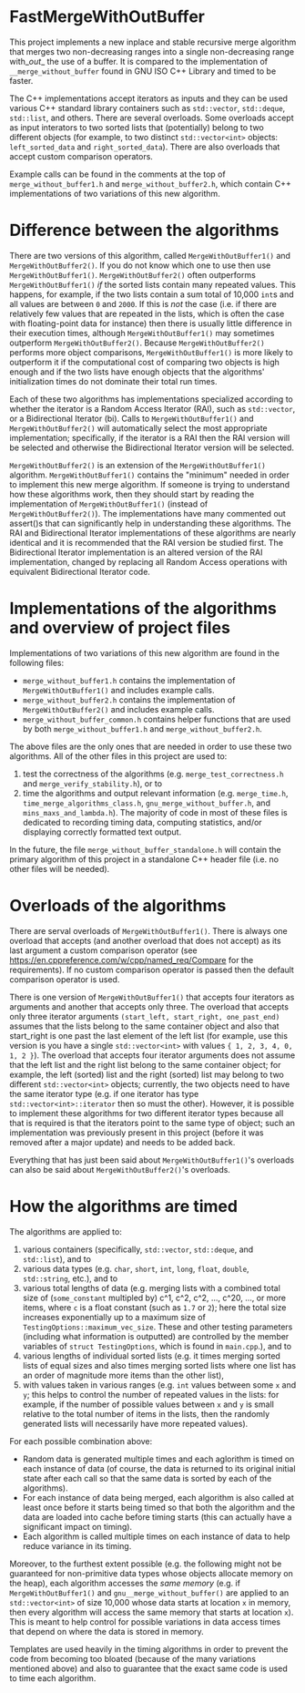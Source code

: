 # FastMergeWithOutBuffer
This project implements a new inplace and stable recursive merge algorithm that merges two non-decreasing ranges into a single non-decreasing range with_*out*_ the use of a buffer. 
It is compared to the implementation of `__merge_without_buffer` found in GNU ISO C++ Library and timed to be faster. 

The C++ implementations accept iterators as inputs and they can be used various C++ standard library containers such as `std::vector`, `std::deque`, `std::list`, and others. 
There are several overloads. 
Some overloads accept as input interators to two sorted lists that (potentially) belong to two different objects (for example, to two distinct `std::vector<int>` objects: `left_sorted_data` and `right_sorted_data`). 
There are also overloads that accept custom comparison operators. 

Example calls can be found in the comments at the top of `merge_without_buffer1.h` and `merge_without_buffer2.h`, which contain C++ implementations of two variations of this new algorithm. 



# Difference between the algorithms

There are two versions of this algorithm, called `MergeWithOutBuffer1()` and `MergeWithOutBuffer2()`. 
If you do not know which one to use then use `MergeWithOutBuffer1()`. 
`MergeWithOutBuffer2()` often outperforms `MergeWithOutBuffer1()` *if* the sorted lists contain many repeated values. This happens, for example, if the two lists contain a sum total of 10,000 `int`s and all values are between `0` and `2000`. 
If this is _not_ the case (i.e. if there are relatively few values that are repeated in the lists, which is often the case with floating-point data for instance) then there is usually little difference in their execution times, although `MergeWithOutBuffer1()` may sometimes outperform `MergeWithOutBuffer2()`. 
Because `MergeWithOutBuffer2()` performs more object comparisons, `MergeWithOutBuffer1()` is more likely to outperform it if the computational cost of comparing two objects is high enough and if the two lists have enough objects that the algorithms' initialization times do not dominate their total run times. 

Each of these two algorithms has implementations specialized according to whether the iterator is a Random Access Iterator (RAI), such as `std::vector`, or a Bidirectional Iterator (bi). 
Calls to `MergeWithOutBuffer1()` and `MergeWithOutBuffer2()` will automatically select the most appropriate implementation; specifically, if the iterator is a RAI then the RAI version will be selected and otherwise the Bidirectional Iterator version will be selected. 

`MergeWithOutBuffer2()` is an extension of the `MergeWithOutBuffer1()` algorithm. `MergeWithOutBuffer1()` contains the "minimum" needed in order to implement this new merge algorithm. 
If someone is trying to understand how these algorithms work, then they should start by reading the implementation of `MergeWithOutBuffer1()` (instead of `MergeWithOutBuffer2()`). 
The implementations have many commented out assert()s that can significantly help in understanding these algorithms. 
The RAI and Bidirectional Iterator implementations of these algorithms are nearly identical and it is recommended that the RAI version be studied first. 
The Bidirectional Iterator implementation is an altered version of the RAI implementation, changed by replacing all Random Access operations with equivalent Bidirectional Iterator code. 



# Implementations of the algorithms and overview of project files

Implementations of two variations of this new algorithm are found in the following files:

* `merge_without_buffer1.h`       contains the implementation of `MergeWithOutBuffer1()` and includes example calls.
* `merge_without_buffer2.h`       contains the implementation of `MergeWithOutBuffer2()` and includes example calls.
* `merge_without_buffer_common.h` contains helper functions that are used by both `merge_without_buffer1.h` and `merge_without_buffer2.h`.

The above files are the only ones that are needed in order to use these two algorithms. 
All of the other files in this project are used to: 

1. test the correctness of the algorithms (e.g. `merge_test_correctness.h` and `merge_verify_stability.h`), or to 
2. time the algorithms and output relevant information (e.g. `merge_time.h`, `time_merge_algorithms_class.h`, `gnu_merge_without_buffer.h`, and `mins_maxs_and_lambda.h`). The majority of code in most of these files is dedicated to recording timing data, computing statistics, and/or displaying correctly formatted text output.

In the future, the file `merge_without_buffer_standalone.h` will contain the primary algorithm of this project in a standalone C++ header file (i.e. no other files will be needed). 

# Overloads of the algorithms

There are serval overloads of `MergeWithOutBuffer1()`. There is always one overload that accepts (and another overload that does not accept) as its last argument a custom comparison operator (see https://en.cppreference.com/w/cpp/named_req/Compare for the requirements). 
If no custom comparison operator is passed then the default comparison operator is used. 

There is one version of `MergeWithOutBuffer1()` that accepts four iterators as arguments and another that accepts only three. 
The overload that accepts only three iterator arguments `(start_left, start_right, one_past_end)` assumes that the lists belong to the same container object and also that start_right is one past the last element of the left list (for example, use this version is you have a single `std::vector<int>` with values `{ 1, 2, 3, 4, 0, 1, 2 }`). 
The overload that accepts four iterator arguments does not assume that the left list and the right list belong to the same container object; for example, the left (sorted) list and the right (sorted) list may belong to two different `std::vector<int>` objects; currently, the two objects need to have the same iterator type (e.g. if one iterator has type `std::vector<int>::iterator` then so must the other). 
However, it is possible to implement these algorithms for two different iterator types because all that is required is that the iterators point to the same type of object; such an implementation was previously present in this project (before it was removed after a major update) and needs to be added back. 

Everything that has just been said about `MergeWithOutBuffer1()`'s overloads can also be said about `MergeWithOutBuffer2()`'s overloads. 



# How the algorithms are timed

The algorithms are applied to:

1. various containers (specifically, `std::vector`, `std::deque`, and `std::list`), and to 
2. various data types (e.g. `char`, `short`, `int`, `long`, `float`, `double`, `std::string`, etc.), and to 
3. various total lengths of data (e.g. merging lists with a combined total size of (`some_constant` multipled by) c^1, c^2, c^2, ..., c^20, ..., or more items, where `c` is a float constant (such as `1.7` or `2`); here the total size increases exponentially up to a maximum size of `TestingOptions::maximum_vec_size`. These and other testing parameters (including what information is outputted) are controlled by the member variables of `struct TestingOptions`, which is found in `main.cpp`.), and to 
4. various lengths of individual sorted lists (e.g. it times merging sorted lists of equal sizes and also times merging sorted lists where one list has an order of magnitude more items than the other list), 
5. with values taken in various ranges (e.g. `int` values between some `x` and `y`; this helps to control the number of repeated values in the lists: for example, if the number of possible values between `x` and `y` is small relative to the total number of items in the lists, then the randomly generated lists will necessarily have more repeated values). 

For each possible combination above: 
* Random data is generated multiple times and each aglorithm is timed on each instance of data (of course, the data is returned to its original initial state after each call so that the same data is sorted by each of the algorithms). 
* For each instance of data being merged, each algorithm is also called at least once before it starts being timed so that both the algorithm and the data are loaded into cache before timing starts (this can actually have a significant impact on timing). 
* Each algorithm is called multiple times on each instance of data to help reduce variance in its timing. 

Moreover, to the furthest extent possible (e.g. the following might not be guaranteed for non-primitive data types whose objects allocate memory on the heap), each algorithm accesses the _same memory_ (e.g. if `MergeWithOutBuffer1()` and `gnu__merge_without_buffer()` are applied to an `std::vector<int>` of size 10,000 whose data starts at location `x` in memory, then every algorithm will access the same memory that starts at location `x`). 
This is meant to help control for possible variations in data access times that depend on where the data is stored in memory. 

Templates are used heavily in the timing algorithms in order to prevent the code from becoming too bloated (because of the many variations mentioned above) and also to guarantee that the exact same code is used to time each algorithm. 
